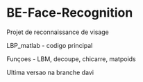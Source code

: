 # BE-Face-Recognition

Projet de reconnaissance de visage

LBP_matlab - codigo principal

Funçoes - LBM, decoupe, chicarre, matpoids

Ultima versao na branche davi

